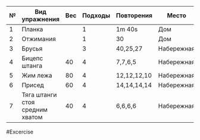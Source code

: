 
| №   | Вид упражнения                  | Вес | Подходы | Повторения  | Место      |
| --- | ------------------------------- | --- | ------- | ----------- | ---------- |
| 1   | Планка                          |     | 1       | 1m 40s      | Дом        |
| 2   | Отжимания                       |     | 1       | 30          | Дом        |
| 3   | Брусья                          |     | 3       | 40,25,27    | Набережная |
| 4   | Бицепс штанга                   | 40  | 4       | 7,7,6,5     | Набережная |
| 5   | Жим лежа                        | 80  | 4       | 12,12,12,10 | Набережная |
| 6   | Присед                          | 60  | 4       | 14,14,14,14 | Набережная |
| 7   | Тяга штанги стоя средним хватом | 40  | 4       | 6,6,6,6     | Набережная |

#Excercise